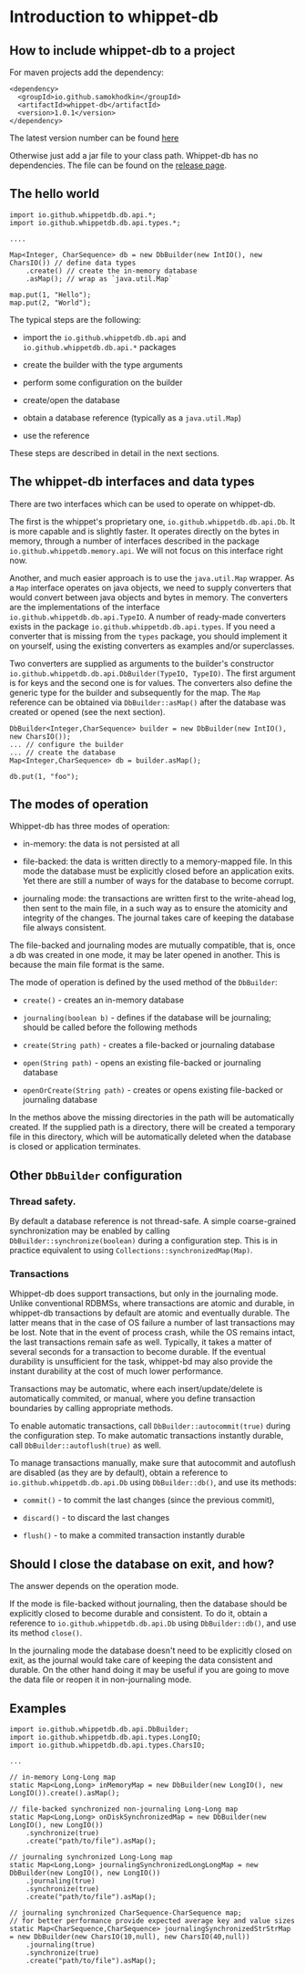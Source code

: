 Introduction to whippet-db
==========================

## How to include whippet-db to a project

For maven projects add the dependency:
````
<dependency>
  <groupId>io.github.samokhodkin</groupId>
  <artifactId>whippet-db</artifactId>
  <version>1.0.1</version>
</dependency>
````
The latest version number can be found [here](https://search.maven.org/artifact/io.github.samokhodkin/whippet-db) 

Otherwise just add a jar file to your class path. Whippet-db has no dependencies.
The file can be found on the [release page](https://github.com/samokhodkin/whippet-db/releases).

## The hello world

````
import io.github.whippetdb.db.api.*;
import io.github.whippetdb.db.api.types.*;

....

Map<Integer, CharSequence> db = new DbBuilder(new IntIO(), new CharsIO()) // define data types
    .create() // create the in-memory database 
    .asMap(); // wrap as `java.util.Map`

map.put(1, "Hello");
map.put(2, "World");
````

The typical steps are the following:

 - import the `io.github.whippetdb.db.api` and `io.github.whippetdb.db.api.*` packages

 - create the builder with the type arguments
 
 - perform some configuration on the builder
 
 - create/open the database
 
 - obtain a database reference (typically as a `java.util.Map`)
 
 - use the reference

These steps are described in detail in the next sections.


## The whippet-db interfaces and data types

There are two interfaces which can be used to operate on whippet-db.

The first is the whippet's proprietary one, `io.github.whippetdb.db.api.Db`. It is more capable and is slightly faster. It operates directly on the bytes in memory, through a number of interfaces described in the package 
`io.github.whippetdb.memory.api`. We will not focus on this interface right now.

Another, and much easier approach is to use the `java.util.Map` wrapper. 
As a `Map` interface operates on java objects, we need to supply converters that would convert between java objects and bytes in memory. The converters are the implementations of the interface `io.github.whippetdb.db.api.TypeIO`.
A number of ready-made converters exists in the package `io.github.whippetdb.db.api.types`.
If you need a converter that is missing from the `types` package, you should implement it on yourself,
using the existing converters as examples and/or superclasses.

Two converters are supplied as arguments to the builder's constructor `io.github.whippetdb.db.api.DbBuilder(TypeIO, TypeIO)`. The first argument is for keys and the second one is for values. The converters also define the generic type for the builder and subsequently for the map.
The `Map` reference can be obtained via `DbBuilder::asMap()` after the database was created or opened (see the next section).

````
DbBuilder<Integer,CharSequence> builder = new DbBuilder(new IntIO(), new CharsIO());
... // configure the builder
... // create the database
Map<Integer,CharSequence> db = builder.asMap();

db.put(1, "foo");
````


## The modes of operation

Whippet-db has three modes of operation:

- in-memory: the data is not persisted at all

- file-backed: the data is written directly to a memory-mapped file.
  In this mode the database must be explicitly closed before an application exits.
  Yet there are still a number of ways for the database to become corrupt.

- journaling mode: the transactions are written first to the write-ahead log, then sent to the main file,
  in a such way as to ensure the atomicity and integrity of the changes. The journal takes care of keeping the
  database file always consistent.
  
The file-backed and journaling modes are mutually compatible, that is, once a db was created in one mode, it may be later opened in another. This is because the main file format is the same.

The mode of operation is defined by the used method of the `DbBuilder`:

- `create()` - creates an in-memory database

- `journaling(boolean b)` - defines if the database will be journaling; should be called before the following methods

- `create(String path)` - creates a file-backed or journaling database

- `open(String path)` - opens an existing file-backed or journaling database

- `openOrCreate(String path)` - creates or opens existing file-backed or journaling database

In the methos above the missing directories in the path will be automatically created. 
If the supplied path is a directory, there will be created a temporary file in this directory, 
which will be automatically deleted when the database is closed or application terminates. 


## Other `DbBuilder` configuration

### Thread safety.

By default a database reference is not thread-safe. A simple coarse-grained synchronization may be enabled 
by calling `DbBuilder::synchronize(boolean)` during a configuration step. This is in practice equivalent to using `Collections::synchronizedMap(Map)`.

### Transactions

Whippet-db does support transactions, but only in the journaling mode. Unlike conventional RDBMSs, where transactions are atomic and durable, in whippet-db transactions by default are atomic and eventually durable.
The latter means that in the case of OS failure a number of last transactions may be lost. Note that in the event of process crash, while the OS remains intact, the last transactions remain safe as well. Typically,
it takes a matter of several seconds for a transaction to become durable. If the eventual durability is unsufficient for the task, whippet-bd may also provide the instant durability at the cost of much lower performance. 

Transactions may be automatic, where each insert/update/delete is automatically commited, or manual, where 
you define transaction boundaries by calling appropriate methods.

To enable automatic transactions, call `DbBuilder::autocommit(true)` during the configuration step. 
To make automatic transactions instantly durable, call `DbBuilder::autoflush(true)` as well.

To manage transactions manually, make sure that autocommit and autoflush are disabled (as they are by default), obtain a reference to `io.github.whippetdb.db.api.Db` using `DbBuilder::db()`, and use its methods:
 
- `commit()` - to commit the last changes (since the previous commit),

- `discard()` - to discard the last changes

- `flush()` - to make a commited transaction instantly durable


## Should I close the database on exit, and how?

The answer depends on the operation mode. 

If the mode is file-backed without journaling, then the database should be explicitly closed to become durable and consistent. To do it, obtain a reference to `io.github.whippetdb.db.api.Db` using `DbBuilder::db()`, and use its method `close()`.

In the journaling mode the database doesn't need to be explicitly closed on exit, as the journal would take care of keeping the data consistent and durable. On the other hand doing it may be useful if you are going to move the data file or reopen it in non-journaling mode. 

## Examples

````
import io.github.whippetdb.db.api.DbBuilder;
import io.github.whippetdb.db.api.types.LongIO;
import io.github.whippetdb.db.api.types.CharsIO;

...

// in-memory Long-Long map
static Map<Long,Long> inMemoryMap = new DbBuilder(new LongIO(), new LongIO()).create().asMap();

// file-backed synchronized non-journaling Long-Long map
static Map<Long,Long> onDiskSynchronizedMap = new DbBuilder(new LongIO(), new LongIO())
	.synchronize(true)
	.create("path/to/file").asMap();

// journaling synchronized Long-Long map
static Map<Long,Long> journalingSynchronizedLongLongMap = new DbBuilder(new LongIO(), new LongIO())
	.journaling(true)
	.synchronize(true)
	.create("path/to/file").asMap();

// journaling synchronized CharSequence-CharSequence map;
// for better performance provide expected average key and value sizes
static Map<CharSequence,CharSequence> journalingSynchronizedStrStrMap = new DbBuilder(new CharsIO(10,null), new CharsIO(40,null))
	.journaling(true)
	.synchronize(true)
	.create("path/to/file").asMap();
